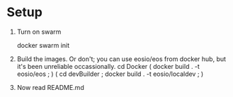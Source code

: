 # Setup

1. Turn on swarm

    docker swarm init 

2.  Build the images.  Or don't; you can use eosio/eos from docker hub, but it's been 
unreliable occassionally.
    cd Docker
    ( docker build . -t eosio/eos ; )
    ( cd devBuilder ; docker build . -t eosio/localdev ; )

3.  Now read README.md
